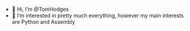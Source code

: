 - 👋 Hi, I’m @TomHodges
- 👀 I’m interested in pretty much everything, however my main interests are Python and Assembly
